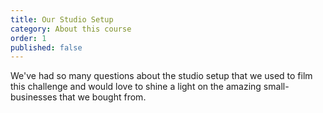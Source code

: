 ```yaml
---
title: Our Studio Setup
category: About this course
order: 1
published: false
---
```


We've had so many questions about the studio setup that we used to film this challenge and would love to shine a light on the amazing small-businesses that we bought from.&nbsp;

&nbsp;